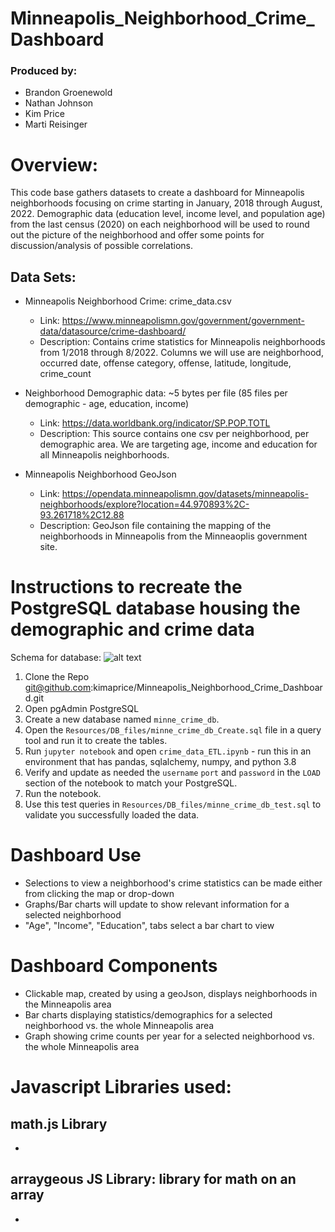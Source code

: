 # Minneapolis_Neighborhood_Crime_Dashboard

### Produced by:
* Brandon Groenewold
* Nathan Johnson
* Kim Price
* Marti Reisinger

# Overview:
This code base gathers datasets to create a dashboard for Minneapolis neighborhoods focusing on crime starting in January, 2018 through August, 2022.  Demographic data (education level, income level, and population age) from the last census (2020) on each neighborhood will be used to round out the picture of the neighborhood and offer some points for discussion/analysis of possible correlations.


## Data Sets:

 * Minneapolis Neighborhood Crime: crime_data.csv
	* Link: https://www.minneapolismn.gov/government/government-data/datasource/crime-dashboard/
	* Description: Contains crime statistics for Minneapolis neighborhoods from 1/2018 through 8/2022.  Columns we will use are neighborhood, occurred date, offense category, offense, latitude, longitude, crime_count 

* Neighborhood Demographic data: ~5 bytes per file (85 files per demographic - age, education, income)
	* Link: https://data.worldbank.org/indicator/SP.POP.TOTL
	* Description: This source contains one csv per neighborhood, per demographic area. We are targeting age, income and education for all Minneapolis neighborhoods.
	
* Minneapolis Neighborhood GeoJson
	* Link:  https://opendata.minneapolismn.gov/datasets/minneapolis-neighborhoods/explore?location=44.970893%2C-93.261718%2C12.88
	* Description: GeoJson file containing the mapping of the neighborhoods in Minneapolis from the Minneaoplis government site.

# Instructions to recreate the PostgreSQL database housing the demographic and crime data

Schema for database:
![alt text](/Data/DB_files/minne_crime_data%20DB_schema.png)

 1. Clone the Repo git@github.com:kimaprice/Minneapolis_Neighborhood_Crime_Dashboard.git
 1. Open pgAdmin PostgreSQL
 1. Create a new database named ``minne_crime_db``.
 1. Open the ``Resources/DB_files/minne_crime_db_Create.sql`` file in a query tool and run it to create the tables.
 1. Run ``jupyter notebook`` and open ``crime_data_ETL.ipynb`` - run this in an environment that has pandas, sqlalchemy, numpy, and python 3.8
 1. Verify and update as needed the `username` `port` and `password` in the `LOAD` section of the notebook to match your PostgreSQL.
 1. Run the notebook.
 1. Use this test queries in ``Resources/DB_files/minne_crime_db_test.sql`` to validate you successfully loaded the data.
 
# Dashboard Use
 * Selections to view a neighborhood's crime statistics can be made either from clicking the map or drop-down
 * Graphs/Bar charts will update to show relevant information for a selected neighborhood
 * "Age", "Income", "Education", tabs select a bar chart to view


# Dashboard Components
 * Clickable map, created by using a geoJson, displays neighborhoods in the Minneapolis area
 * Bar charts displaying statistics/demographics for a selected neighborhood vs. the whole Minneapolis area
 * Graph showing crime counts per year for a selected neighborhood vs. the whole Minneapolis area

# Javascript Libraries used:

## math.js Library
 * <script src="https://unpkg.com/mathjs@11.2.1/lib/browser/math.js"></script>
## arraygeous JS Library: library for math on an array
 * <script src="https://unpkg.com/arraygeous@0.1.24/build/arraygeous.min.js"></script>